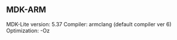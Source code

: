 ## MDK-ARM

MDK-Lite version: 5.37 
Compiler: armclang (default compiler ver 6) 
Optimization: -Oz



